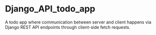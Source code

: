 # Django_API_todo_app

A todo app where communication between server and client happens via Django REST API endpoints through client-side fetch requests.
